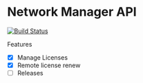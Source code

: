 # Network Manager API

[![Build Status](https://github.com/ubogdan/network-manager-api/actions/workflows/go.yml/badge.svg?branch=master)](https://github.com/features/actions)

Features
* [X] Manage Licenses
* [X] Remote license renew
* [ ] Releases